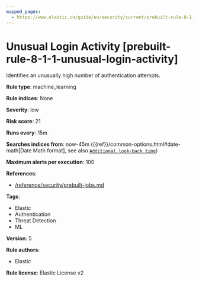 ```yaml
---
mapped_pages:
  - https://www.elastic.co/guide/en/security/current/prebuilt-rule-8-1-1-unusual-login-activity.html
---
```


# Unusual Login Activity [prebuilt-rule-8-1-1-unusual-login-activity]

Identifies an unusually high number of authentication attempts.

**Rule type**: machine_learning

**Rule indices**: None

**Severity**: low

**Risk score**: 21

**Runs every**: 15m

**Searches indices from**: now-45m ({{ref}}/common-options.html#date-math[Date Math format], see also [`Additional look-back time`](docs-content://solutions/security/detect-and-alert/create-detection-rule.md#rule-schedule))

**Maximum alerts per execution**: 100

**References**:

* [/reference/security/prebuilt-jobs.md](/reference/prebuilt-jobs.md)

**Tags**:

* Elastic
* Authentication
* Threat Detection
* ML

**Version**: 5

**Rule authors**:

* Elastic

**Rule license**: Elastic License v2

